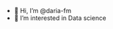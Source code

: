 - 👋 Hi, I’m @daria-fm
- 👀 I’m interested in Data science


<!---
daria-fm/daria-fm is a ✨ special ✨ repository because its `README.md` (this file) appears on your GitHub profile.
You can click the Preview link to take a look at your changes.
--->
